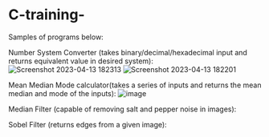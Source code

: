 # C-training-
Samples of programs below:

Number System Converter (takes binary/decimal/hexadecimal input and returns equivalent value in desired system):
![Screenshot 2023-04-13 182313](https://user-images.githubusercontent.com/113091320/231731723-a5cdbc63-2c5d-4891-bcef-8a6d6bfdb698.png)
![Screenshot 2023-04-13 182201](https://user-images.githubusercontent.com/113091320/231731734-52335552-fbaf-4a20-b4ff-96454755fa92.png)

Mean Median Mode calculator(takes a series of inputs and returns the mean median and mode of the inputs):
![image](https://user-images.githubusercontent.com/113091320/231732727-30bac689-9267-4d8c-ad64-be85d4248e8f.png)

Median Filter (capable of removing salt and pepper noise in images):

Sobel Filter (returns edges from a given image):

